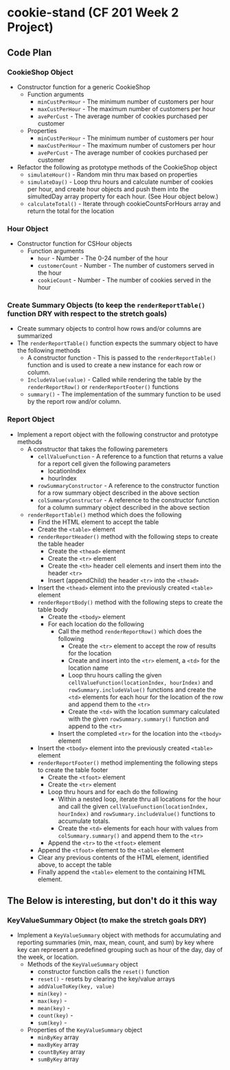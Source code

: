 # cookie-stand (CF 201 Week 2 Project)

## Code Plan

### CookieShop Object

- Constructor function for a generic CookieShop
  - Function arguments
    - `minCustPerHour` - The minimum number of customers per hour
    - `maxCustPerHour` - The maximum number of customers per hour
    - `avePerCust` - The average number of cookies purchased per customer
  - Properties
    - `minCustPerHour` - The minimum number of customers per hour
    - `maxCustPerHour` - The maximum number of customers per hour
    - `avePerCust` - The average number of cookies purchased per customer
- Refactor the following as prototype methods of the CookieShop object
  - `simulateHour()` - Random min thru max based on properties
  - `simulateDay()` - Loop thru hours and calculate number of cookies per hour, and create hour objects and push them into the simultedDay array property for each hour.  (See Hour object below.)
  - `calculateTotal()` - Iterate through cookieCountsForHours array and return the total for the location

### Hour Object

- Constructor function for CSHour objects
  - Function arguments
    - `hour` - Number - The 0-24 number of the hour
    - `customerCount` - Number - The number of customers served in the hour
    - `cookieCount` - Number - The number of cookies served in the hour

### Create Summary Objects (to keep the `renderReportTable()` function DRY with respect to the stretch goals)

- Create summary objects to control how rows and/or columns are summarized
- The `renderReportTable()` function expects the summary object to have the following methods
  - A constructor function - This is passed to the `renderReportTable()` function and is used to create a new instance for each row or column.
  - `IncludeValue(value)` - Called while rendering the table by the `renderReportRow()` or `renderReportFooter()` functions
  - `summary()` - The implementation of the summary function to be used by the report row and/or column.

### Report Object

- Implement a report object with the following constructor and prototype methods
  - A constructor that takes the following paremeters
    - `cellValueFunction` - A reference to a function that returns a value for a report cell given the following parameters
      - locationIndex
      - hourIndex
    - `rowSummaryConstructor` - A reference to the constructor function for a row summary object described in the above section
    - `colSummaryConstructor` - A reference to the constructor function for a column summary object described in the above section
  - `renderReportTable()` method which does the following
    - Find the HTML element to accept the table
    - Create the `<table>` element
    - `renderReportHeader()` method with the following steps to create the table header
      - Create the `<thead>` element
      - Create the `<tr>` element
      - Create the `<th>` header cell elements and insert them into the header `<tr>`
      - Insert (appendChild) the header `<tr>` into the `<thead>`
    - Insert the `<thead>` element into the previously created `<table>` element
    - `renderReportBody()` method with the following steps to create the table body
      - Create the `<tbody>` element
      - For each location do the following
        - Call the method `renderReportRow()` which does the following
          - Create the `<tr>` element to accept the row of results for the location
          - Create and insert into the `<tr>` element, a `<td>` for the location name
          - Loop thru hours calling the given `cellValueFunction(locationIndex, hourIndex)` and `rowSummary.includeValue()` functions and create the `<td>` elements for each hour for the location of the row and append them to the `<tr>`
          - Create the `<td>` with the location summary calculated with the given `rowSummary.summary()` function and append to the `<tr>`
        - Insert the completed `<tr>` for the location into the `<tbody>` element
    - Insert the `<tbody>` element into the previously created `<table>` element
    - `renderReportFooter()` method implementing the following steps to create the table footer
      - Create the `<tfoot>` element
      - Create the `<tr>` element
      - Loop thru hours and for each do the following
        - Within a nested loop, iterate thru all locations for the hour and call the given `cellValueFunction(locationIndex, hourIndex)` and `rowSummary.includeValue()` functions to accumulate totals.
        - Create the `<td>` elements for each hour with values from `colSummary.summary()` and append them to the `<tr>`
      - Append the `<tr>` to the `<tfoot>` element
    - Append the `<tfoot>` element to the `<table>` element
    - Clear any previous contents of the HTML element, identified above, to accept the table
    - Finally append the `<table>` element to the containing HTML element.

## The Below is interesting, but don't do it this way

### KeyValueSummary Object (to make the stretch goals DRY)

- Implement a `KeyValueSummary` object with methods for accumulating and reporting summaries (min, max, mean, count, and sum) by key where key can represent a predefined grouping such as hour of the day, day of the week, or location.
  - Methods of the `KeyValueSummary` object
    - constructor function calls the `reset()` function
    - `reset()` - resets by clearing the key/value arrays
    - `addValueToKey(key, value)`
    - `min(key)` -
    - `max(key)` -
    - `mean(key)` -
    - `count(key)` -
    - `sum(key)` -
  - Properties of the `KeyValueSummary` object
    - `minByKey` array
    - `maxByKey` array
    - `countByKey` array
    - `sumByKey` array

